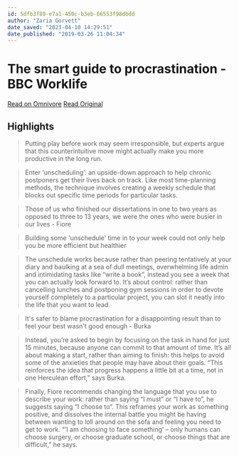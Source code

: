 ```yaml
---
id: 5dfb3f89-e7a1-450c-b3eb-66553f98dbdd
author: "Zaria Gorvett"
date_saved: "2023-04-10 14:29:51"
date_published: "2019-03-26 11:04:34"
---
```

# The smart guide to procrastination - BBC Worklife
[Read on Omnivore](https://omnivore.app/me/the-smart-guide-to-procrastination-bbc-worklife-187696d6d2c)
[Read Original](https://www.bbc.com/worklife/article/20190322-why-prioritising-fun-over-work-will-stop-procrastination)

## Highlights

> Putting play before work may seem irresponsible, but experts argue that this counterintuitive move might actually make you more productive in the long run. [](https://omnivore.app/me/the-smart-guide-to-procrastination-bbc-worklife-187696d6d2c#4a8df368-a678-4d91-854e-7accab98f8c5)

> Enter ‘unscheduling’: an upside-down approach to help chronic postponers get their lives back on track. Like most time-planning methods, the technique involves creating a weekly schedule that blocks out specific time periods for particular tasks. [](https://omnivore.app/me/the-smart-guide-to-procrastination-bbc-worklife-187696d6d2c#8034c98f-1462-4872-a257-f86adaaabc74)

> Those of us who finished our dissertations in one to two years as opposed to three to 13 years, we were the ones who were busier in our lives - Fiore [](https://omnivore.app/me/the-smart-guide-to-procrastination-bbc-worklife-187696d6d2c#9624f3d6-49ef-4166-b61e-7eaf27835da3)

> Building some 'unschedule' time in to your week could not only help you be more efficient but healthier [](https://omnivore.app/me/the-smart-guide-to-procrastination-bbc-worklife-187696d6d2c#1668ecae-664f-4738-adac-9702c1116e4e)

> The unschedule works because rather than peering tentatively at your diary and baulking at a sea of dull meetings, overwhelming life admin and intimidating tasks like “write a book”, instead you see a week that you can actually look forward to. It’s about control: rather than cancelling lunches and postponing gym sessions in order to devote yourself completely to a particular project, you can slot it neatly into the life that you want to lead. [](https://omnivore.app/me/the-smart-guide-to-procrastination-bbc-worklife-187696d6d2c#2311c4f4-a0d1-4108-99e0-d6f76a93a4ba)

> It's safer to blame procrastination for a disappointing result than to feel your best wasn't good enough - Burka [](https://omnivore.app/me/the-smart-guide-to-procrastination-bbc-worklife-187696d6d2c#d951bb1a-4343-4fc4-8517-bffb7fc4671a)

> Instead, you’re asked to begin by focusing on the task in hand for just 15 minutes, because anyone can commit to that amount of time. It’s all about making a start, rather than aiming to finish: this helps to avoid some of the anxieties that people may have about their goals. “This reinforces the idea that progress happens a little bit at a time, not in one Herculean effort,” says Burka. [](https://omnivore.app/me/the-smart-guide-to-procrastination-bbc-worklife-187696d6d2c#104ec7d5-c394-4226-ba4f-97335a0760b6)

> Finally, Fiore recommends changing the language that you use to describe your work: rather than saying “I must” or “I have to”, he suggests saying “I choose to”. This reframes your work as something positive, and dissolves the internal battle you might be having between wanting to loll around on the sofa and feeling you need to get to work. “’I am choosing to face something’ – only humans can choose surgery, or choose graduate school, or choose things that are difficult,” he says. [](https://omnivore.app/me/the-smart-guide-to-procrastination-bbc-worklife-187696d6d2c#7982a789-1bdd-472d-ae57-fa1fc197b61b)

